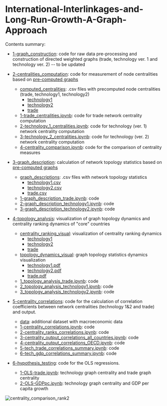 # International-Interlinkages-and-Long-Run-Growth-A-Graph-Approach

Contents summary:
- [1-graph_construction](https://github.com/anton-koshelev/International-Interlinkages-and-Long-Run-Growth-A-Graph-Approach/tree/main/1-graph_construction): code for raw data pre-processing and construction of directed weighted graphs (trade, technology ver. 1 and technology ver. 2) -- to be updated 

- [2-centralities_computation](https://github.com/anton-koshelev/International-Interlinkages-and-Long-Run-Growth-A-Graph-Approach/tree/main/2-centralities_computation): code for measurement of node centralities based on [pre-computed graphs](https://github.com/anton-koshelev/International-Interlinkages-and-Long-Run-Growth-A-Graph-Approach/tree/main/1-graph_construction)
  - [computed_centralities](https://github.com/anton-koshelev/International-Interlinkages-and-Long-Run-Growth-A-Graph-Approach/tree/main/2-centralities_computation/computed_centralities): .csv files with precomputed node centralities (trade, technology1, technology2)
    - [technology1](https://github.com/anton-koshelev/International-Interlinkages-and-Long-Run-Growth-A-Graph-Approach/tree/main/2-centralities_computation/computed_centralities/technology1)
    - [technology2](https://github.com/anton-koshelev/International-Interlinkages-and-Long-Run-Growth-A-Graph-Approach/tree/main/2-centralities_computation/computed_centralities/technology2)
    - [trade](https://github.com/anton-koshelev/International-Interlinkages-and-Long-Run-Growth-A-Graph-Approach/tree/main/2-centralities_computation/computed_centralities/trade)
  - [1-trade_centralities.ipynb](https://github.com/anton-koshelev/International-Interlinkages-and-Long-Run-Growth-A-Graph-Approach/blob/main/2-centralities_computation/1-trade_centralities.ipynb): code for trade network centrality computation
  - [2-technology_1_centralities.ipynb](https://github.com/anton-koshelev/International-Interlinkages-and-Long-Run-Growth-A-Graph-Approach/blob/main/2-centralities_computation/2-technology_1_centralities.ipynb): code for technology (ver. 1) network centrality computation
  - [3-technology_2_centralities.ipynb](https://github.com/anton-koshelev/International-Interlinkages-and-Long-Run-Growth-A-Graph-Approach/blob/main/2-centralities_computation/3-technology_2_centralities.ipynb): code for technology (ver. 2) network centrality computation
  - [4-centrality_comparison.ipynb](https://github.com/anton-koshelev/International-Interlinkages-and-Long-Run-Growth-A-Graph-Approach/blob/main/2-centralities_computation/4-centrality_comparison.ipynb): code for the comparison of centrality measures

- [3-graph_description](https://github.com/anton-koshelev/International-Interlinkages-and-Long-Run-Growth-A-Graph-Approach/tree/main/3-graph_description): calculation of network topology statistics based on [pre-computed graphs](https://github.com/anton-koshelev/International-Interlinkages-and-Long-Run-Growth-A-Graph-Approach/tree/main/1-graph_construction)
  - [graph_descriptions](https://github.com/anton-koshelev/International-Interlinkages-and-Long-Run-Growth-A-Graph-Approach/tree/main/3-graph_description/graph_descriptions): .csv files with network topology statistics
    - [technology1.csv](https://github.com/anton-koshelev/International-Interlinkages-and-Long-Run-Growth-A-Graph-Approach/blob/main/3-graph_description/graph_descriptions/technology1.csv)
    - [technology2.csv](https://github.com/anton-koshelev/International-Interlinkages-and-Long-Run-Growth-A-Graph-Approach/blob/main/3-graph_description/graph_descriptions/technology2.csv)
    - [trade.csv](https://github.com/anton-koshelev/International-Interlinkages-and-Long-Run-Growth-A-Graph-Approach/blob/main/3-graph_description/graph_descriptions/trade.csv)
  - [1-graph_description_trade.ipynb](https://github.com/anton-koshelev/International-Interlinkages-and-Long-Run-Growth-A-Graph-Approach/blob/main/3-graph_description/1-graph_description_trade.ipynb): code
  - [2-graph_description_technology1.ipynb](https://github.com/anton-koshelev/International-Interlinkages-and-Long-Run-Growth-A-Graph-Approach/blob/main/3-graph_description/2-graph_description_technology1.ipynb): code
  - [3-graph_description_technology2.ipynb](https://github.com/anton-koshelev/International-Interlinkages-and-Long-Run-Growth-A-Graph-Approach/blob/main/3-graph_description/3-graph_description_technology2.ipynb): code

- [4-topology_analysis](https://github.com/anton-koshelev/International-Interlinkages-and-Long-Run-Growth-A-Graph-Approach/tree/main/4-topology_analysis): visualization of graph topology dynamics and centrality ranking dynamics of "core" countries
  - [centrality_ranking_visual](https://github.com/anton-koshelev/International-Interlinkages-and-Long-Run-Growth-A-Graph-Approach/tree/main/4-topology_analysis/centrality_ranking_visual): visualization of centrality ranking dynamics
    - [technology1](https://github.com/anton-koshelev/International-Interlinkages-and-Long-Run-Growth-A-Graph-Approach/tree/main/4-topology_analysis/centrality_ranking_visual/technology1)
    - [technology2](https://github.com/anton-koshelev/International-Interlinkages-and-Long-Run-Growth-A-Graph-Approach/tree/main/4-topology_analysis/centrality_ranking_visual/technology2)
    - [trade](https://github.com/anton-koshelev/International-Interlinkages-and-Long-Run-Growth-A-Graph-Approach/tree/main/4-topology_analysis/centrality_ranking_visual/trade)
  - [topology_dynamics_visual](https://github.com/anton-koshelev/International-Interlinkages-and-Long-Run-Growth-A-Graph-Approach/tree/main/4-topology_analysis/topology_dynamics_visual): graph topology statistics dynamics visualization
    - [technology1.pdf](https://github.com/anton-koshelev/International-Interlinkages-and-Long-Run-Growth-A-Graph-Approach/blob/main/4-topology_analysis/topology_dynamics_visual/technology1.pdf)
    - [technology2.pdf](https://github.com/anton-koshelev/International-Interlinkages-and-Long-Run-Growth-A-Graph-Approach/blob/main/4-topology_analysis/topology_dynamics_visual/technology2.pdf)
    - [trade.pdf](https://github.com/anton-koshelev/International-Interlinkages-and-Long-Run-Growth-A-Graph-Approach/blob/main/4-topology_analysis/topology_dynamics_visual/trade.pdf) 
  - [1_topology_analysis_trade.ipynb](https://github.com/anton-koshelev/International-Interlinkages-and-Long-Run-Growth-A-Graph-Approach/blob/main/4-topology_analysis/1_topology_analysis_trade.ipynb): code
  - [2_topology_analysis_technology1.ipynb](https://github.com/anton-koshelev/International-Interlinkages-and-Long-Run-Growth-A-Graph-Approach/blob/main/4-topology_analysis/2_topology_analysis_technology1.ipynb): code
  - [3_topology_analysis_technology2.ipynb](https://github.com/anton-koshelev/International-Interlinkages-and-Long-Run-Growth-A-Graph-Approach/blob/main/4-topology_analysis/3_topology_analysis_technology2.ipynb): code


- [5-centrality_correlations](https://github.com/anton-koshelev/International-Interlinkages-and-Long-Run-Growth-A-Graph-Approach/tree/main/5-centrality_correlations): code for the calculation of correlation coefficients between network centralities (technology 1&2 and trade) and output.
  - [data](https://github.com/anton-koshelev/International-Interlinkages-and-Long-Run-Growth-A-Graph-Approach/tree/main/5-centrality_correlations/data): additional dataset with macroeconomic data
  - [1-centrality_correlations.ipynb](https://github.com/anton-koshelev/International-Interlinkages-and-Long-Run-Growth-A-Graph-Approach/blob/main/5-centrality_correlations/1-centrality_correlations.ipynb): code
  - [2-centrality_ranks_correlations.ipynb](https://github.com/anton-koshelev/International-Interlinkages-and-Long-Run-Growth-A-Graph-Approach/blob/main/5-centrality_correlations/2-centrality_ranks_correlations.ipynb): code
  - [3-centrality_output_correlations_all_countries.ipynb](https://github.com/anton-koshelev/International-Interlinkages-and-Long-Run-Growth-A-Graph-Approach/blob/main/5-centrality_correlations/3-centrality_output_correlations_all_countries.ipynb): code
  - [4-centrality_output_correlations_OECD.ipynb](https://github.com/anton-koshelev/International-Interlinkages-and-Long-Run-Growth-A-Graph-Approach/blob/main/5-centrality_correlations/4-centrality_output_correlations_OECD.ipynb): code
  - [5-tech_trade_correlations_summary.ipynb](https://github.com/anton-koshelev/International-Interlinkages-and-Long-Run-Growth-A-Graph-Approach/blob/main/5-centrality_correlations/5-tech_trade_correlations_summary.ipynb): code
  - [6-tech_gdp_correlations_summary.ipynb](https://github.com/anton-koshelev/International-Interlinkages-and-Long-Run-Growth-A-Graph-Approach/blob/main/5-centrality_correlations/6-tech_gdp_correlations_summary.ipynb): code


- [6-hypothesis_testing](https://github.com/anton-koshelev/International-Interlinkages-and-Long-Run-Growth-A-Graph-Approach/tree/main/6-hypothesis_testing): code for the OLS regressions.
  - [1-OLS-trade.ipynb](https://github.com/anton-koshelev/International-Interlinkages-and-Long-Run-Growth-A-Graph-Approach/blob/main/6-hypothesis_testing/1-OLS-trade.ipynb): technology graph centrality and trade graph centrality
  - [2-OLS-GDPpc.ipynb](https://github.com/anton-koshelev/International-Interlinkages-and-Long-Run-Growth-A-Graph-Approach/blob/main/6-hypothesis_testing/2-OLS-GDPpc.ipynb): technology graph centrality and GDP per capita growth

![centrality_comparison_rank2](https://user-images.githubusercontent.com/77440257/186002306-f521eefd-cd16-4f35-8fd8-ed38d818cb51.png)


